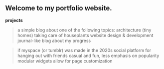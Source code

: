 ## Welcome to my portfolio website.

<!--
__bold text__
_italic text_
<sub>subscript</sub>
-->

__projects__

> a simple blog about one of the following topics:
architecture (tiny homes)
taking care of houseplants
website design & development
journal-like blog about my progress

> if myspace (or tumblr) was made in the 2020s
social platform for hanging out with friends
casual and fun, less emphasis on popularity
modular widgets allow for page customization